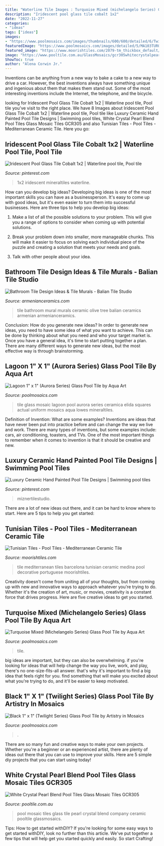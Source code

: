 ```yaml
---
title: "Waterline Tile Images : Turquoise Mixed (michelangelo Series) Glass Pool Tile By Aqua Art"
description: "Iridescent pool glass tile cobalt 1x2"
date: "2022-11-27"
categories:
- "ideas"
tags: ["ideas"]
images:
- "https://www.poolmosaics.com/images/thumbnails/600/600/detailed/6/Twilight_GT82323K5-2.jpg"
featuredImage: "https://www.poolmosaics.com/images/detailed/5/MA103TURQ1212_C.jpg"
featured_image: "https://www.moorishtiles.com/2079-tm_thickbox_default/medina-tile.jpg"
image: "https://www.pooltile.com.au/GlassMosaics/gcr305whitecrystalpearlblend4.jpg"
ShowToc: true
author: "Alena Corwin Jr."
---
```



Inventions can be anything from a new way to bake a cake to a new way to drive a car. However, the best inventions always have something unique and ingenious about them that makes them stand out. Some of the most interesting inventions include the Internet, the telephone, and the bicycle.

	

		
looking for Iridescent Pool Glass Tile Cobalt 1x2 | Waterline pool tile, Pool tile you've visit to the right place. We have 8 Images about Iridescent Pool Glass Tile Cobalt 1x2 | Waterline pool tile, Pool tile like Luxury Ceramic Hand Painted Pool Tile Designs | Swimming pool tiles, White Crystal Pearl Blend Pool Tiles Glass Mosaic Tiles GCR305 and also Tunisian Tiles - Pool Tiles - Mediterranean Ceramic Tile. Here you go:
		
    
## Iridescent Pool Glass Tile Cobalt 1x2 | Waterline Pool Tile, Pool Tile

<img loading=lazy src="https://i.pinimg.com/736x/66/ba/fc/66bafcfbf974d646c15f33b5624bf081.jpg" onerror="this.onerror=null;this.src='https://tse1.mm.bing.net/th?id=OIP.xa7Tm_bFt2PzJJSykuOOVQHaE5&amp;pid=15.1';" alt="Iridescent Pool Glass Tile Cobalt 1x2 | Waterline pool tile, Pool tile">

_Source: pinterest.com_

>1x2 iridescent mineraltiles waterline. 

	

How can you develop big ideas?
Developing big ideas is one of the most important skills you can have as a businessperson. It's easy to come up with good ideas, but it's even easier to turn them into successful businesses. Here are three tips to help you develop big ideas:
1. Make a list of all the possible solutions to your problem. This will give you a range of options to consider when coming up with potential solutions.

2. Break your problem down into smaller, more manageable chunks. This will make it easier to focus on solving each individual piece of the puzzle and creating a solution that meets your needs and goals.

3. Talk with other people about your idea.

    
## Bathroom Tile Design Ideas &amp; Tile Murals - Balian Tile Studio

<img loading=lazy src="https://armenianceramics.com/wp-content/uploads/2016/11/bathroom-13-485x705.jpg" onerror="this.onerror=null;this.src='https://tse2.mm.bing.net/th?id=OIP.ZgBAOKDEOHUkqxml3Zjw9QHaKx&amp;pid=15.1';" alt="Bathroom Tile Design Ideas &amp; Tile Murals - Balian Tile Studio">

_Source: armenianceramics.com_

>tile bathroom mural murals ceramic olive tree balian ceramics armenian armenianceramics. 

	

Conclusion: How do you generate new ideas?
In order to generate new ideas, you need to have some idea of what you want to achieve. This can be done by thinking about what you need and who your target market is. Once you have a general idea, it's time to start putting together a plan. There are many different ways to generate new ideas, but the most effective way is through brainstorming.

    
## Lagoon 1&quot; X 1&quot; (Aurora Series) Glass Pool Tile By Aqua Art

<img loading=lazy src="https://www.poolmosaics.com/images/detailed/5/CHIGLAAD167_C.jpg" onerror="this.onerror=null;this.src='https://tse1.mm.bing.net/th?id=OIP.HAVpsbjrf3qM1CSc26PtQwHaHa&amp;pid=15.1';" alt="Lagoon 1&quot; x 1&quot; (Aurora Series) Glass Pool Tile by Aqua Art">

_Source: poolmosaics.com_

>tile glass mosaic lagoon pool aurora series ceramica elida squares actual uniform mosaics aqua lowes mineraltiles. 

	

Definition of Invention: What are some examples?
Inventions are ideas that have never been put into practice before and can change the way we live and work. There are many types of inventions, but some examples include: cars, air conditioning, toasters, and TVs. One of the most important things to remember when it comes to invention is that it should be creative and new.

    
## Luxury Ceramic Hand Painted Pool Tile Designs | Swimming Pool Tiles

<img loading=lazy src="https://i.pinimg.com/originals/dd/50/c1/dd50c1172c3833df54f17755ec994beb.jpg" onerror="this.onerror=null;this.src='https://tse1.mm.bing.net/th?id=OIP.xHUC6J8GbC6jJEkL3fs3SQHaLH&amp;pid=15.1';" alt="Luxury Ceramic Hand Painted Pool Tile Designs | Swimming pool tiles">

_Source: pinterest.com_

>miznertilestudio. 

	

There are a lot of new ideas out there, and it can be hard to know where to start. Here are 5 tips to help you get started: 

    
## Tunisian Tiles - Pool Tiles - Mediterranean Ceramic Tile

<img loading=lazy src="https://www.moorishtiles.com/2079-tm_thickbox_default/medina-tile.jpg" onerror="this.onerror=null;this.src='https://tse4.mm.bing.net/th?id=OIP.s6WAhcw0LNk1fSluL227aAHaHa&amp;pid=15.1';" alt="Tunisian Tiles - Pool Tiles - Mediterranean Ceramic Tile">

_Source: moorishtiles.com_

>tile mediterranean tiles barcelona tunisian ceramic medina pool decorative portuguese moorishtiles. 

	

Creativity doesn't come from uniting all of your thoughts, but from coming up with new and innovative ways to approach whatever you're trying to do. Whether it's the creation of art, music, or movies, creativity is a constant force that drives progress. Here are five creative ideas to get you started.

    
## Turquoise Mixed (Michelangelo Series) Glass Pool Tile By Aqua Art

<img loading=lazy src="https://www.poolmosaics.com/images/detailed/5/MA103TURQ1212_C.jpg" onerror="this.onerror=null;this.src='https://tse1.mm.bing.net/th?id=OIP.4pgVRV1F8dabLY4HHt2aiwHaHa&amp;pid=15.1';" alt="Turquoise Mixed (Michelangelo Series) Glass Pool Tile by Aqua Art">

_Source: poolmosaics.com_

>tile. 

	

big ideas are important, but they can also be overwhelming. if you're looking for ideas that will help change the way you live, work, and play, there's no one-size-fits-all answer. that's why it's important to find a big idea that feels right for you. find something that will make you excited about what you're trying to do, and it'll be easier to keep motivated.

    
## Black 1&quot; X 1&quot; (Twilight Series) Glass Pool Tile By Artistry In Mosaics

<img loading=lazy src="https://www.poolmosaics.com/images/thumbnails/600/600/detailed/6/Twilight_GT82323K5-2.jpg" onerror="this.onerror=null;this.src='https://tse1.mm.bing.net/th?id=OIP.FS-0dBgigzzzjjQ-vZ3XrgHaHa&amp;pid=15.1';" alt="Black 1&quot; x 1&quot; (Twilight Series) Glass Pool Tile by Artistry in Mosaics">

_Source: poolmosaics.com_

>. 

	

There are so many fun and creative ways to make your own projects. Whether you're a beginner or an experienced artist, there are plenty of ideas out there that you can use to improve your skills. Here are 5 simple diy projects that you can start using today!

    
## White Crystal Pearl Blend Pool Tiles Glass Mosaic Tiles GCR305

<img loading=lazy src="https://www.pooltile.com.au/GlassMosaics/gcr305whitecrystalpearlblend4.jpg" onerror="this.onerror=null;this.src='https://tse1.mm.bing.net/th?id=OIP.Cyk9AZoH9l0Hc-eZXn9cZgHaE7&amp;pid=15.1';" alt="White Crystal Pearl Blend Pool Tiles Glass Mosaic Tiles GCR305">

_Source: pooltile.com.au_

>pool mosaic tiles glass tile pearl crystal blend company ceramic pooltile glassmosaics. 

	

Tips: How to get started withDIY?
If you're looking for some easy ways to get started withDIY, look no further than this article. We've put together a few tips that will help get you started quickly and easily. So start Crafting!

